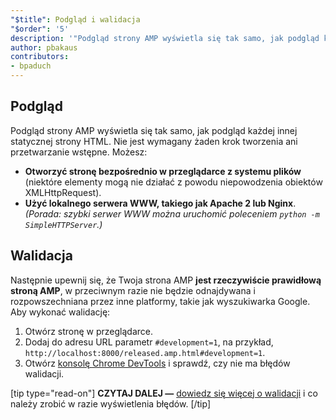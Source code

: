 ```yaml
---
"$title": Podgląd i walidacja
"$order": '5'
description: '"Podgląd strony AMP wyświetla się tak samo, jak podgląd każdej innej statycznej strony HTML. Nie jest wymagany żaden krok tworzenia ani przetwarzanie wstępne. Możesz: ..."'
author: pbakaus
contributors:
- bpaduch
---
```


## Podgląd

Podgląd strony AMP wyświetla się tak samo, jak podgląd każdej innej statycznej strony HTML. Nie jest wymagany żaden krok tworzenia ani przetwarzanie wstępne. Możesz:

- **Otworzyć stronę bezpośrednio w przeglądarce z systemu plików** (niektóre elementy mogą nie działać z powodu niepowodzenia obiektów XMLHttpRequest).
- **Użyć lokalnego serwera WWW, takiego jak Apache 2 lub Nginx**. *(Porada: szybki serwer WWW można uruchomić poleceniem `python -m SimpleHTTPServer`.)*

## Walidacja

Następnie upewnij się, że Twoja strona AMP **jest rzeczywiście prawidłową stroną AMP**, w przeciwnym razie nie będzie odnajdywana i rozpowszechniana przez inne platformy, takie jak wyszukiwarka Google. Aby wykonać walidację:

1. Otwórz stronę w przeglądarce.
2. Dodaj do adresu URL parametr `#development=1`, na przykład, `http://localhost:8000/released.amp.html#development=1`.
3. Otwórz [konsolę Chrome DevTools](https://developers.google.com/web/tools/chrome-devtools/debug/console/) i sprawdź, czy nie ma błędów walidacji.

[tip type="read-on"] **CZYTAJ DALEJ —** [dowiedz się więcej o walidacji](../../../../documentation/guides-and-tutorials/learn/validation-workflow/validate_amp.md) i co należy zrobić w razie wyświetlenia błędów. [/tip]
